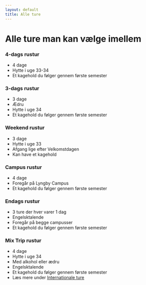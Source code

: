 ```yaml
---
layout: default
title: Alle ture
---
```


<h1>Alle ture man kan vælge imellem</h1>

<div class="box">
    <h3 class="SGh3">4-dags rustur</h3>
    <ul class="df">
    <li>4 dage</li>
    <li>Hytte i uge 33-34</li>
    <li>Et kagehold du følger gennem første semester</li>
    </ul>
</div>

<div class="box">
    <h3 class="SGh3">3-dags rustur</h3>
    <ul class="df">
    <li>3 dage</li>
    <li>Ædru</li>
    <li>Hytte i uge 34</li>
    <li>Et kagehold du følger gennem første semester</li>
    </ul>
</div>

<div class="box">
    <h3 class="SGh3">Weekend rustur</h3>
    <ul class="df">
    <li>3 dage</li>
    <li>Hytte i uge 33</li>
    <li>Afgang lige efter Velkomstdagen</li>
    <li>Kan have et kagehold</li>
    </ul>
</div>

<div class="box">
    <h3 class="SGh3">Campus rustur</h3>
    <ul class="df">
    <li>4 dage</li>
    <li>Foregår på Lyngby Campus</li>
    <li>Et kagehold du følger gennem første semester</li>
    </ul>
</div>


<div class="box">
    <h3 class="SGh3">Endags rustur</h3>
    <ul class="df">
    <li>3 ture der hver varer 1 dag</li>
    <li>Engelsktalende</li>
    <li>Foregår på begge campusser</li>
    <li>Et kagehold du følger gennem første semester</li>
    </ul>
</div>

<div class="box">
    <h3 class="SGh3">Mix Trip rustur</h3>
    <ul class="df">
    <li>4 dage</li>
    <li>Hytte i uge 34</li>
    <li>Med alkohol eller ædru</li>
    <li>Engelsktalende</li>
    <li>Et kagehold du følger gennem første semester</li>
    <li>Læs mere under <a href="./internationale-ture.html"> <u> Internationale ture </u> </a> </li>
    </ul>
</div>

<!---
<div class="box">
    <h3 class="SGh3">4 dags rustur</h3>
    <ul class="df">
    <li>21 ture i alt</li>
    <li>4 dage</li>
    <li>Hytte i slut-august</li>
    <li>Dansktalende</li>
    <li>Et kagehold du følger gennem første semester</li>
    </ul>
</div>
    
<div class="box">
    <h3 class="SGh3">Mix Trip rustur</h3>
    <ul class="df">
    <li>4 ture i alt</li>
        <ul class="notdf">
            <li>3 med alkohol</li>
            <li>1 uden</li>
        </ul>
    <li>4 dage</li>
    <li>Hytte i slut-august</li>
    <li>Engelsktalende</li>
    <li>Et kagehold du følger gennem første semester</li>
    </ul>
</div>

<div class="box">
    <h3 class="SGh3">Weekend rustrip</h3>
    <ul class="df">
    <li>3 ture i alt</li>
        <ul class="notdf">
            <li>2 med alkohol</li>
            <li>1 uden</li>
        </ul>
    <li>3 dage</li>
    <li>Hytte i slut-august</li>
    <li>Dansktalende</li>
    <li>Kan have et kagehold</li>
    </ul>
</div>

<div class="box">
    <h3 class="SGh3">Campus rustur</h3>
    <ul class="df">
    <li>2 ture i alt</li>
    <li>4 dage</li>
    <li>Foregår på Lyngby Campus</li>
    <li>Dansktalende</li>
    <li>Et kagehold du følger gennem første semester</li>
    </ul>
</div>

<div class="box">
    <h3 class="SGh3">Endags rustur</h3>
    <ul class="df">
    <li>2 ture i alt</li>
    <li>1 dag</li>
    <li>Foregår på begge campi</li>
    <li>Engelsktalende</li>
    <li>Et kagehold du følger gennem første semester</li>
    </ul>
</div>

--->
